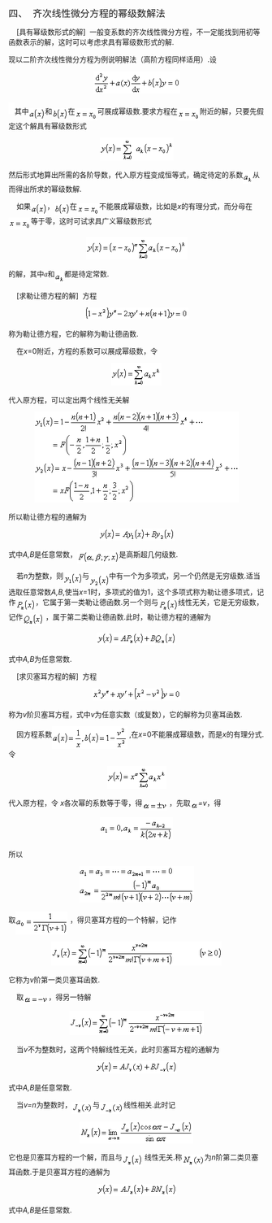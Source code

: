 <div class=Section1>
<p class=MsoNormal style='text-autospace:none;vertical-align:bottom'><span
lang=ZH-CN style='font-size:14.0pt;font-family:宋体_GB2312'>四、</span><span
lang=EN-US style='font-size:14.0pt'>&nbsp; </span><span lang=ZH-CN
style='font-size:14.0pt;font-family:宋体_GB2312'>齐次线性微分方程的幂级数解法</span></p>
<p class=MsoNormal style='text-autospace:none;vertical-align:bottom'><span
lang=EN-US>&nbsp;&nbsp;&nbsp; [</span><span lang=ZH-CN style='font-family:宋体_GB2312'>具有幂级数形式的解</span><span
lang=EN-US>]&nbsp; </span><span lang=ZH-CN style='font-family:宋体_GB2312'>一般变系数的齐次线性微分方程，不一定能找到用初等函数表示的解，这时可以考虑求具有幂级数形式的解</span><span
lang=EN-US>.</span></p>
<p class=MsoNormal style='text-autospace:none;vertical-align:bottom'><span
lang=ZH-CN style='font-family:宋体_GB2312'>现以二阶齐次线性微分方程为例说明解法（高阶方程同样适用）</span><span
lang=EN-US>.</span><span lang=ZH-CN style='font-family:宋体_GB2312'>设</span></p>
<p class=MsoNormal align=center style='text-align:center;text-autospace:none;
vertical-align:bottom'><sub><span lang=EN-US><img width=171 height=44
src="res/17e9d95da129bdd93c34fb6cc6aaaa52_5766_files/image002.gif"
u1:shapes="_x0000_i1025"></span></sub></p>
<p class=MsoNormal style='text-autospace:none;vertical-align:bottom'><span
lang=EN-US><img width=12 height=23
src="res/17e9d95da129bdd93c34fb6cc6aaaa52_5766_files/image004.gif"
u1:shapes="_x0000_s1026"></span><span lang=ZH-CN style='font-family:宋体_GB2312'>其中</span><sub><span
lang=EN-US><img width=32 height=23
src="res/17e9d95da129bdd93c34fb6cc6aaaa52_5766_files/image006.gif"
u1:shapes="_x0000_i1026" align=absmiddle></span></sub><span lang=ZH-CN
style='font-family:宋体_GB2312'>和</span><sub><span lang=EN-US><img width=31
height=23 src="res/17e9d95da129bdd93c34fb6cc6aaaa52_5766_files/image008.gif"
u1:shapes="_x0000_i1027" align=absmiddle></span></sub><span lang=ZH-CN
style='font-family:宋体_GB2312'>在</span><sub><span lang=EN-US><img width=44
height=24 src="res/17e9d95da129bdd93c34fb6cc6aaaa52_5766_files/image010.gif"
u1:shapes="_x0000_i1028" align=absmiddle></span></sub><span lang=ZH-CN
style='font-family:宋体_GB2312'>可展成幂级数</span><span lang=EN-US>.</span><span
lang=ZH-CN style='font-family:宋体_GB2312'>要求方程在</span><sub><span lang=EN-US><img
width=44 height=24 src="res/17e9d95da129bdd93c34fb6cc6aaaa52_5766_files/image012.gif"
u1:shapes="_x0000_i1029" align=absmiddle></span></sub><span lang=ZH-CN
style='font-family:宋体_GB2312'>附近的解，只要先假定这个解具有幂级数形式</span></p>
<p class=MsoNormal align=center style='text-align:center;text-autospace:none;
vertical-align:bottom'><sub><span lang=EN-US><img width=145 height=45
src="res/17e9d95da129bdd93c34fb6cc6aaaa52_5766_files/image014.gif"
u1:shapes="_x0000_i1030"></span></sub></p>
<p class=MsoNormal style='text-autospace:none;vertical-align:bottom'><span
lang=ZH-CN style='font-family:宋体_GB2312'>然后形式地算出所需的各阶导数，代入原方程变成恒等式，确定待定的系数</span><sub><span
lang=EN-US><img width=19 height=24
src="res/17e9d95da129bdd93c34fb6cc6aaaa52_5766_files/image016.gif"
u1:shapes="_x0000_i1031" align=absmiddle></span></sub><span lang=ZH-CN
style='font-family:宋体_GB2312'>从而得出所求的幂级数解</span><span lang=EN-US>.</span></p>
<p class=MsoNormal style='text-autospace:none;vertical-align:bottom'><span
lang=EN-US>&nbsp;&nbsp;&nbsp; </span><span lang=ZH-CN style='font-family:宋体_GB2312'>如果</span><sub><span
lang=EN-US><img width=32 height=23
src="res/17e9d95da129bdd93c34fb6cc6aaaa52_5766_files/image018.gif"
u1:shapes="_x0000_i1043" align=absmiddle></span></sub><span lang=ZH-CN
style='font-family:宋体_GB2312'>，</span><sub><span lang=EN-US><img width=31
height=23 src="res/17e9d95da129bdd93c34fb6cc6aaaa52_5766_files/image019.gif"
u1:shapes="_x0000_i1044" align=absmiddle></span></sub><span lang=ZH-CN
style='font-family:宋体_GB2312'>在</span><sub><span lang=EN-US><img width=44
height=24 src="res/17e9d95da129bdd93c34fb6cc6aaaa52_5766_files/image020.gif"
u1:shapes="_x0000_i1045" align=absmiddle></span></sub><span lang=ZH-CN
style='font-family:宋体_GB2312'>不能展成幂级数，比如是</span><i><span lang=EN-US>x</span></i><span
lang=ZH-CN style='font-family:宋体_GB2312'>的有理分式，而分母在</span><sub><span
lang=EN-US><img width=44 height=24
src="res/17e9d95da129bdd93c34fb6cc6aaaa52_5766_files/image021.gif"
u1:shapes="_x0000_i1046" align=absmiddle></span></sub><span lang=ZH-CN
style='font-family:宋体_GB2312'>等于零，这时可试求具广义幂级数形式</span></p>
<p class=MsoNormal align=center style='text-align:center;text-autospace:none;
vertical-align:bottom'><sub><span lang=EN-US><img width=199 height=45
src="res/17e9d95da129bdd93c34fb6cc6aaaa52_5766_files/image023.gif"
u1:shapes="_x0000_i1047"></span></sub></p>
<p class=MsoNormal style='text-autospace:none;vertical-align:bottom'><span
lang=ZH-CN style='font-family:宋体_GB2312'>的解，其中</span><i><span lang=EN-US
style='font-family:Symbol'>a</span></i><span lang=ZH-CN style='font-family:
宋体_GB2312'>和</span><sub><span lang=EN-US><img width=19 height=24
src="res/17e9d95da129bdd93c34fb6cc6aaaa52_5766_files/image024.gif"
u1:shapes="_x0000_i1048" align=absmiddle></span></sub><span lang=ZH-CN
style='font-family:宋体_GB2312'>都是待定常数</span><span lang=EN-US>.</span></p>
<p class=MsoNormal style='text-autospace:none;vertical-align:bottom'><span
lang=EN-US>&nbsp;&nbsp;&nbsp; [</span><span lang=ZH-CN style='font-family:宋体_GB2312'>求勒让德方程的解</span><span
lang=EN-US>]&nbsp; </span><span lang=ZH-CN style='font-family:宋体_GB2312'>方程</span></p>
<p class=MsoNormal align=center style='text-align:center;text-autospace:none;
vertical-align:bottom'><sub><span lang=EN-US><img width=204 height=24
src="res/17e9d95da129bdd93c34fb6cc6aaaa52_5766_files/image026.gif"
u1:shapes="_x0000_i1049"></span></sub></p>
<p class=MsoNormal style='text-autospace:none;vertical-align:bottom'><span
lang=ZH-CN style='font-family:宋体_GB2312'>称为勒让德方程，它的解称为勒让德函数</span><span
lang=EN-US>.</span></p>
<p class=MsoNormal style='text-autospace:none;vertical-align:bottom'><span
lang=EN-US>&nbsp;&nbsp;&nbsp; </span><span lang=ZH-CN style='font-family:宋体_GB2312'>在</span><i><span
lang=EN-US>x</span></i><span lang=EN-US>=0</span><span lang=ZH-CN
style='font-family:宋体_GB2312'>附近，方程的系数可以展成幂级数，令</span></p>
<p class=MsoNormal align=center style='text-align:center;text-autospace:none;
vertical-align:bottom'><sub><span lang=EN-US><img width=100 height=45
src="res/17e9d95da129bdd93c34fb6cc6aaaa52_5766_files/image028.gif"
u1:shapes="_x0000_i1050"></span></sub></p>
<p class=MsoNormal style='text-autospace:none;vertical-align:bottom'><span
lang=ZH-CN style='font-family:宋体_GB2312'>代入原方程，可以定出两个线性无关解</span></p>
<p class=MsoNormal align=center style='text-align:center;text-autospace:none;
vertical-align:bottom'><sub><span lang=EN-US><img width=403 height=179
src="res/17e9d95da129bdd93c34fb6cc6aaaa52_5766_files/image030.gif"
u1:shapes="_x0000_i1051"></span></sub></p>
<p class=MsoNormal style='text-autospace:none;vertical-align:bottom'><span
lang=ZH-CN style='font-family:宋体_GB2312'>所以勒让德方程的通解为</span></p>
<p class=MsoNormal align=center style='text-align:center;text-autospace:none;
vertical-align:bottom'><sub><span lang=EN-US><img width=149 height=23
src="res/17e9d95da129bdd93c34fb6cc6aaaa52_5766_files/image032.gif"
u1:shapes="_x0000_i1052"></span></sub></p>
<p class=MsoNormal style='text-autospace:none;vertical-align:bottom'><span
lang=ZH-CN style='font-family:宋体_GB2312'>式中</span><i><span lang=EN-US>A,B</span></i><span
lang=ZH-CN style='font-family:宋体_GB2312'>是任意常数，</span><sub><span lang=EN-US><img
width=83 height=23 src="res/17e9d95da129bdd93c34fb6cc6aaaa52_5766_files/image034.gif"
u1:shapes="_x0000_i1053" align=absmiddle></span></sub><span lang=ZH-CN
style='font-family:宋体_GB2312'>是高斯超几何级数</span><span lang=EN-US>.</span></p>
<p class=MsoNormal style='text-autospace:none;vertical-align:bottom'><span
lang=EN-US>&nbsp;&nbsp;&nbsp; </span><span lang=ZH-CN style='font-family:宋体_GB2312'>若</span><i><span
lang=EN-US>n</span></i><span lang=ZH-CN style='font-family:宋体_GB2312'>为整数，则</span><sub><span
lang=EN-US><img width=37 height=23
src="res/17e9d95da129bdd93c34fb6cc6aaaa52_5766_files/image036.gif"
u1:shapes="_x0000_i1054" align=absmiddle></span></sub><span lang=ZH-CN
style='font-family:宋体_GB2312'>与</span><sub><span lang=EN-US><img width=39
height=23 src="res/17e9d95da129bdd93c34fb6cc6aaaa52_5766_files/image038.gif"
u1:shapes="_x0000_i1055" align=texttop></span></sub><span lang=ZH-CN
style='font-family:宋体_GB2312'>中有一个为多项式，另一个仍然是无穷级数</span><span lang=EN-US>.</span><span
lang=ZH-CN style='font-family:宋体_GB2312'>适当选取任意常数</span><i><span lang=EN-US>A,B</span></i><span
lang=EN-US>,</span><span lang=ZH-CN style='font-family:宋体_GB2312'>使当</span><i><span
lang=EN-US>x</span></i><span lang=EN-US>=1</span><span lang=ZH-CN
style='font-family:宋体_GB2312'>时，多项式的值为</span><span lang=EN-US>1</span><span
lang=ZH-CN style='font-family:宋体_GB2312'>，这个多项式称为勒让德多项式，记作</span><sub><span
lang=EN-US><img width=39 height=24
src="res/17e9d95da129bdd93c34fb6cc6aaaa52_5766_files/image040.gif"
u1:shapes="_x0000_i1056" align=absmiddle></span></sub><span lang=ZH-CN
style='font-family:宋体_GB2312'>，它属于第一类勒让德函数</span><span lang=EN-US>.</span><span
lang=ZH-CN style='font-family:宋体_GB2312'>另一个则与</span><sub><span lang=EN-US><img
width=39 height=24 src="res/17e9d95da129bdd93c34fb6cc6aaaa52_5766_files/image042.gif"
u1:shapes="_x0000_i1057" align=absmiddle></span></sub><span lang=ZH-CN
style='font-family:宋体_GB2312'>线性无关，它是无穷级数，记作</span><sub><span lang=EN-US><img
width=41 height=24 src="res/17e9d95da129bdd93c34fb6cc6aaaa52_5766_files/image044.gif"
u1:shapes="_x0000_i1058" align=absmiddle></span></sub><span lang=EN-US> </span><span
lang=ZH-CN style='font-family:宋体_GB2312'>，属于第二类勒让德函数</span><span lang=EN-US>.</span><span
lang=ZH-CN style='font-family:宋体_GB2312'>此时，勒让德方程的通解为</span></p>
<p class=MsoNormal align=center style='text-align:center'><sub><span
lang=EN-US><img width=156 height=24
src="res/17e9d95da129bdd93c34fb6cc6aaaa52_5766_files/image046.gif"
u1:shapes="_x0000_i1059"></span></sub></p>
<p class=MsoNormal style='text-autospace:none;vertical-align:bottom'><span
lang=ZH-CN style='font-family:宋体_GB2312'>式中</span><i><span lang=EN-US>A,B</span></i><span
lang=ZH-CN style='font-family:宋体_GB2312'>为任意常数</span><span lang=EN-US>.</span></p>
<p class=MsoNormal style='text-autospace:none;vertical-align:bottom'><span
lang=EN-US>&nbsp;&nbsp;&nbsp; [</span><span lang=ZH-CN style='font-family:宋体_GB2312'>求贝塞耳方程的解</span><span
lang=EN-US>]&nbsp; </span><span lang=ZH-CN style='font-family:宋体_GB2312'>方程</span></p>
<p class=MsoNormal align=center style='text-align:center;text-autospace:none;
vertical-align:bottom'><sub><span lang=EN-US><img width=175 height=24
src="res/17e9d95da129bdd93c34fb6cc6aaaa52_5766_files/image048.gif"
u1:shapes="_x0000_i1060"></span></sub></p>
<p class=MsoNormal style='text-autospace:none;vertical-align:bottom'><span
lang=ZH-CN style='font-family:宋体_GB2312'>称为</span><i><span lang=EN-US>v</span></i><span
lang=ZH-CN style='font-family:宋体_GB2312'>阶贝塞耳方程，式中</span><i><span lang=EN-US>v</span></i><span
lang=ZH-CN style='font-family:宋体_GB2312'>为任意实数（或复数），它的解称为贝塞耳函数</span><span
lang=EN-US>.</span></p>
<p class=MsoNormal style='text-autospace:none;vertical-align:bottom'><span
lang=EN-US>&nbsp;&nbsp;&nbsp; </span><span lang=ZH-CN style='font-family:宋体_GB2312'>因方程系数</span><sub><span
lang=EN-US><img width=148 height=44
src="res/17e9d95da129bdd93c34fb6cc6aaaa52_5766_files/image050.gif"
u1:shapes="_x0000_i1061" align=absmiddle></span></sub><span lang=EN-US> ,</span><span
lang=ZH-CN style='font-family:宋体_GB2312'>在</span><i><span lang=EN-US>x</span></i><span
lang=EN-US>=0</span><span lang=ZH-CN style='font-family:宋体_GB2312'>不能展成幂级数，而是</span><i><span
lang=EN-US>x</span></i><span lang=ZH-CN style='font-family:宋体_GB2312'>的有理分式</span><span
lang=EN-US>.</span><span lang=ZH-CN style='font-family:宋体_GB2312'>令</span></p>
<p class=MsoNormal align=center style='text-align:center;text-autospace:none;
vertical-align:bottom'><sub><span lang=EN-US><img width=117 height=45
src="res/17e9d95da129bdd93c34fb6cc6aaaa52_5766_files/image052.gif"
u1:shapes="_x0000_i1062"></span></sub></p>
<p class=MsoNormal style='text-autospace:none;vertical-align:bottom'><span
lang=ZH-CN style='font-family:宋体_GB2312'>代入原方程，令</span><span lang=ZH-CN> </span><i><span
lang=EN-US>x</span></i><span lang=ZH-CN style='font-family:宋体_GB2312'>各次幂的系数等于零，得</span><sub><span
lang=EN-US><img width=49 height=17
src="res/17e9d95da129bdd93c34fb6cc6aaaa52_5766_files/image054.gif"
u1:shapes="_x0000_i1063" align=absmiddle></span></sub><span lang=EN-US> </span><span
lang=ZH-CN style='font-family:宋体_GB2312'>，先取</span><sub><span lang=EN-US><img
width=15 height=15 src="res/17e9d95da129bdd93c34fb6cc6aaaa52_5766_files/image056.gif"
u1:shapes="_x0000_i1064" align=absmiddle></span></sub><i><span lang=EN-US>=v</span></i><span
lang=ZH-CN style='font-family:宋体_GB2312'>，得</span></p>
<p class=MsoNormal align=center style='text-align:center;text-autospace:none;
vertical-align:bottom'><sub><span lang=EN-US><img width=144 height=45
src="res/17e9d95da129bdd93c34fb6cc6aaaa52_5766_files/image058.gif"
u1:shapes="_x0000_i1065"></span></sub></p>
<p class=MsoNormal style='text-autospace:none;vertical-align:bottom'><span
lang=ZH-CN style='font-family:宋体_GB2312'>所以</span></p>
<p class=MsoNormal align=center style='text-align:center;text-autospace:none;
vertical-align:bottom'><sub><span lang=EN-US><img width=227 height=72
src="res/17e9d95da129bdd93c34fb6cc6aaaa52_5766_files/image060.gif"
u1:shapes="_x0000_i1066"></span></sub></p>
<p class=MsoNormal style='text-autospace:none;vertical-align:bottom'><span
lang=ZH-CN style='font-family:宋体_GB2312'>取</span><sub><span lang=EN-US><img
width=103 height=45
src="res/17e9d95da129bdd93c34fb6cc6aaaa52_5766_files/image062.gif"
u1:shapes="_x0000_i1067" align=absmiddle></span></sub><span lang=EN-US> </span><span
lang=ZH-CN style='font-family:宋体_GB2312'>，得贝塞耳方程的一个特解，记作</span></p>
<p class=MsoNormal align=center style='text-align:center;text-autospace:none;
vertical-align:bottom'><sub><span lang=EN-US><img width=336 height=48
src="res/17e9d95da129bdd93c34fb6cc6aaaa52_5766_files/image064.gif"
u1:shapes="_x0000_i1068"></span></sub></p>
<p class=MsoNormal style='text-autospace:none;vertical-align:bottom'><span
lang=ZH-CN style='font-family:宋体_GB2312'>它称为</span><i><span lang=EN-US>v</span></i><span
lang=ZH-CN style='font-family:宋体_GB2312'>阶第一类贝塞耳函数</span><span lang=EN-US>.</span></p>
<p class=MsoNormal style='text-autospace:none;vertical-align:bottom'><span
lang=EN-US>&nbsp;&nbsp;&nbsp; </span><span lang=ZH-CN style='font-family:宋体_GB2312'>取</span><sub><span
lang=EN-US><img width=49 height=15
src="res/17e9d95da129bdd93c34fb6cc6aaaa52_5766_files/image066.gif"
u1:shapes="_x0000_i1069" align=absmiddle></span></sub><span lang=ZH-CN
style='font-family:宋体_GB2312'>，得另一特解</span></p>
<p class=MsoNormal align=center style='text-align:center;text-autospace:none;
vertical-align:bottom'><sub><span lang=EN-US><img width=265 height=48
src="res/17e9d95da129bdd93c34fb6cc6aaaa52_5766_files/image068.gif"
u1:shapes="_x0000_i1070"></span></sub></p>
<p class=MsoNormal style='text-autospace:none;vertical-align:bottom'><span
lang=EN-US>&nbsp;&nbsp;&nbsp; </span><span lang=ZH-CN style='font-family:宋体_GB2312'>当</span><i><span
lang=EN-US>v</span></i><span lang=ZH-CN style='font-family:宋体_GB2312'>不为整数时，这两个特解线性无关，此时贝塞耳方程的通解为</span></p>
<p class=MsoNormal align=center style='text-align:center;text-autospace:none;
vertical-align:bottom'><sub><span lang=EN-US><img width=160 height=24
src="res/17e9d95da129bdd93c34fb6cc6aaaa52_5766_files/image070.gif"
u1:shapes="_x0000_i1071"></span></sub></p>
<p class=MsoNormal style='text-autospace:none;vertical-align:bottom'><span
lang=ZH-CN style='font-family:宋体_GB2312'>式中</span><i><span lang=EN-US>A,B</span></i><span
lang=ZH-CN style='font-family:宋体_GB2312'>是任意常数</span><span lang=EN-US>.</span></p>
<p class=MsoNormal style='text-autospace:none;vertical-align:bottom'><span
lang=EN-US>&nbsp;&nbsp;&nbsp; </span><span lang=ZH-CN style='font-family:宋体_GB2312'>当</span><i><span
lang=EN-US>v=n</span></i><span lang=ZH-CN style='font-family:宋体_GB2312'>为整数时，</span><sub><span
lang=EN-US><img width=41 height=24
src="res/17e9d95da129bdd93c34fb6cc6aaaa52_5766_files/image072.gif"
u1:shapes="_x0000_i1072" align=absmiddle></span></sub><span lang=ZH-CN
style='font-family:宋体_GB2312'>与</span><sub><span lang=EN-US><img width=47
height=24 src="res/17e9d95da129bdd93c34fb6cc6aaaa52_5766_files/image074.gif"
u1:shapes="_x0000_i1073" align=absmiddle></span></sub><span lang=ZH-CN
style='font-family:宋体_GB2312'>线性相关</span><span lang=EN-US>.</span><span
lang=ZH-CN style='font-family:宋体_GB2312'>此时记</span></p>
<p class=MsoNormal align=center style='text-align:center;text-autospace:none;
vertical-align:bottom'><sub><span lang=EN-US><img width=224 height=43
src="res/17e9d95da129bdd93c34fb6cc6aaaa52_5766_files/image076.gif"
u1:shapes="_x0000_i1074"></span></sub></p>
<p class=MsoNormal style='text-autospace:none;vertical-align:bottom'><span
lang=ZH-CN style='font-family:宋体_GB2312'>它也是贝塞耳方程的一个解，而且与</span><sub><span
lang=EN-US><img width=40 height=24
src="res/17e9d95da129bdd93c34fb6cc6aaaa52_5766_files/image078.gif"
u1:shapes="_x0000_i1075" align=absmiddle></span></sub><span lang=EN-US> </span><span
lang=ZH-CN style='font-family:宋体_GB2312'>线性无关</span><span lang=EN-US>.</span><span
lang=ZH-CN style='font-family:宋体_GB2312'>称</span><sub><span lang=EN-US><img
width=44 height=24 src="res/17e9d95da129bdd93c34fb6cc6aaaa52_5766_files/image080.gif"
u1:shapes="_x0000_i1076" align=absmiddle></span></sub><span lang=ZH-CN
style='font-family:宋体_GB2312'>为</span><i><span lang=EN-US>n</span></i><span
lang=ZH-CN style='font-family:宋体_GB2312'>阶第二类贝塞耳函数</span><span lang=EN-US>.</span><span
lang=ZH-CN style='font-family:宋体_GB2312'>于是贝塞耳方程的通解为</span></p>
<p class=MsoNormal align=center style='text-align:center'><sub><span
lang=EN-US><img width=157 height=24
src="res/17e9d95da129bdd93c34fb6cc6aaaa52_5766_files/image082.gif"
u1:shapes="_x0000_i1077"></span></sub></p>
<p class=MsoNormal style='text-autospace:none;vertical-align:bottom'><span
lang=ZH-CN style='font-family:宋体_GB2312'>式中</span><i><span lang=EN-US>A,B</span></i><span
lang=ZH-CN style='font-family:宋体_GB2312'>是任意常数</span><span lang=EN-US>.</span></p>
</div>